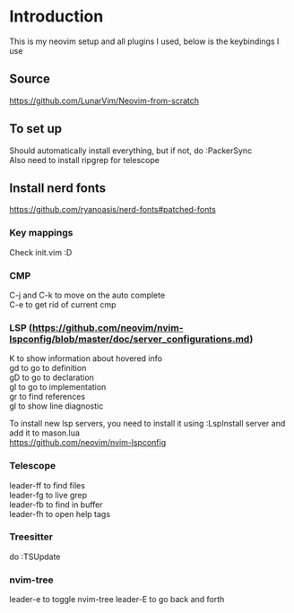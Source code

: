 # Introduction

This is my neovim setup and all plugins I used, below is the keybindings I use

## Source

https://github.com/LunarVim/Neovim-from-scratch

## To set up

Should automatically install everything, but if not, do :PackerSync  
Also need to install ripgrep for telescope

## Install nerd fonts

https://github.com/ryanoasis/nerd-fonts#patched-fonts

### Key mappings

Check init.vim :D 

### CMP 

C-j and C-k to move on the auto complete  
C-e to get rid of current cmp  

### LSP (https://github.com/neovim/nvim-lspconfig/blob/master/doc/server_configurations.md)

K to show information about hovered info  
gd to go to definition  
gD to go to declaration  
gI to go to implementation  
gr to find references  
gl to show line diagnostic  

To install new lsp servers, you need to install it using :LspInstall server and add it to mason.lua  
https://github.com/neovim/nvim-lspconfig  

### Telescope

leader-ff to find files  
leader-fg to live grep  
leader-fb to find in buffer  
leader-fh to open help tags  

### Treesitter

do :TSUpdate

### nvim-tree

leader-e to toggle nvim-tree
leader-E to go back and forth

